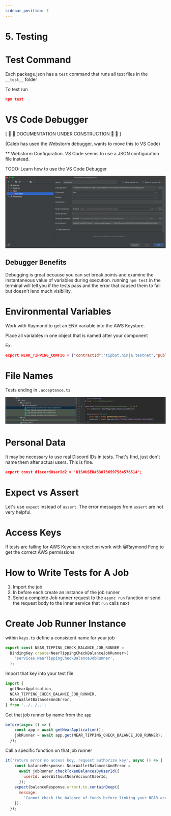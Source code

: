 ```yaml
---
sidebar_position: 7
---
```


# 5. Testing

# Test Command

Each package.json has a `test` command that runs all test files in the `__test__` folder

To test run 

```json
npm test
```

# VS Code Debugger

[ 🚧 🚧 DOCUMENTATION UNDER CONSTRUCTION 🚧 🚧 ]

(Caleb has used the Webstorm debugger, wants to move this to VS Code)

** Webstorm Configuration.  VS Code seems to use a JSON configuration file instead.

TODO: Learn how to use the VS Code Debugger

![Testing 1](./img/img4.png)

## Debugger Benefits

Debugging is great because you can set break points and examine the instantaneous value of variables during execution.  running `npm test` in the terminal will tell you if the tests pass and the error that caused them to fail but doesn't lend much visibility.

# Environmental Variables

Work with Raymond to get an ENV variable into the AWS Keystore.

Place all variables in one object that is named after your component

Ex:

```json
export NEAR_TIPPING_CONFIG = {"contractId":"tipbot.ninja.testnet","publicKey":"ed25519:69xXmZJyxxxxxxxxxxxxxXEpsPC","privateKey":"ed25519:4NaSXs2RFQrgFxxxxxxxxxxxxxxxxjRVS6TWAqC","ethereumPrivateKey":"c7d61284e4ab1ffxxxxxxxxxxxxxx3a6c0a7963bde"}
```

# File Names

Tests ending in `.acceptance.ts`

![Testing 2](./img/img5.png)

# Personal Data

It may be necessary to use real Discord IDs in tests.  That's find, just don't name them after actual users.  This is fine.

```json
export const discordUserId2 = 'DIS#USER#330736597584576514';
```

# Expect vs Assert

Let's use `expect` instead of `assert`. The error messages from `assert` are not very helpful.

# Access Keys

If tests are failing for AWS Keychain rejection work with @Raymond Feng to get the correct AWS permissions

# How to Write Tests for A Job

1. Import the job
2. In before each create an instance of the job runner
3. Send a complete Job runner request to the `async run` function or send the request body to the inner service that `run` calls next

# Create Job Runner Instance

within `keys.ts` define a consistent name for your job

```jsx
export const NEAR_TIPPING_CHECK_BALANCE_JOB_RUNNER =
  BindingKey.create<NearTippingCheckBalanceJobRunner>(
    'services.NearTippingCheckBalanceJobRunner',
  );
```

Import that key into  your test file

```jsx
import {
  getNearApplication,
  NEAR_TIPPING_CHECK_BALANCE_JOB_RUNNER,
  NearWalletBalancesAndError,
} from '../../..';
```

Get that job runner by name from the `app`

```jsx
before(async () => {
    const app = await getNearApplication();
    jobRunner = await app.get(NEAR_TIPPING_CHECK_BALANCE_JOB_RUNNER);
  });
```

Call a specific function on that job runner

```jsx
it('return error no access key, request authorize key', async () => {
    const balanceResponse: NearWalletBalancesAndError =
      await jobRunner.checkTokenBalancesByUserId({
        userId: userWithoutNearAccountUserId,
      });
    expect(balanceResponse.error).to.containDeep({
      message:
        'Cannot check the balance of funds before linking your NEAR account to this community.',
    });
  });
```